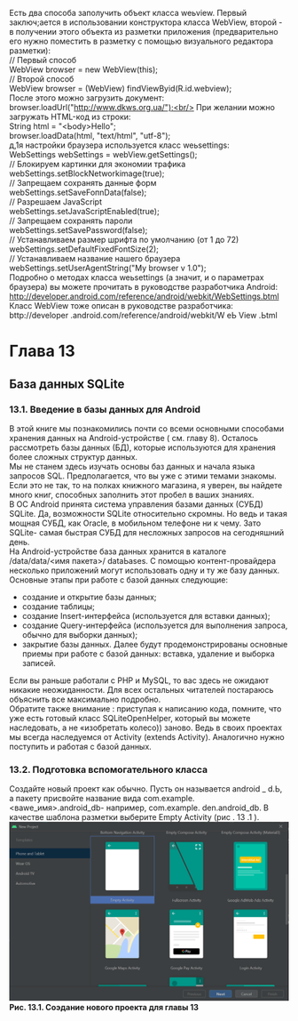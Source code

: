 Есть два способа заполучить объект класса weьview. Первый заключ;ается в использовании конструктора класса WebView, второй - в получении этого объекта из разметки приложения (предварительно его нужно поместить в разметку с помощью
визуального редактора разметки):<br/>
// Первый способ<br/>
WebView browser = new WebView(this);<br/>
// Второй способ<br/>
WebView browser = (WebView) findViewByid(R.id.webview);<br/>
После этого можно загрузить документ:<br/>
browser.loadUrl("http://www.dkws.org.ua/");<br/>
При желании можно загружать НТМL-код из строки:<br/>
String html = "<htrnl><Ьody><hl>Hello</hl></body></htrnl>";<br/>
browser.loadData(html, "text/html", "utf-8");<br/>
д,1я настройки браузера используется класс weьsettings:<br/>
WebSettings webSettings = webView.getSettings();<br/>
// Блокируем картинки для экономии трафика<br/>
webSettings.setBlockNetworkimage(true);<br/>
// Запрещаем сохранять данные форм<br/>
webSettings.setSaveFoпnData(false);<br/>
// Разрешаем JavaScript<br/>
webSettings.setJavaScriptEnaЬled(true);<br/>
// Запрещаем сохранять пароли<br/>
webSettings.setSavePassword(false);<br/>
// Устанавливаем размер шрифта по умолчанию (от 1 до 72)<br/>
webSettings.setDefaultFixedFontSize(2);<br/>
// Устанавливаем название нашего браузера<br/>
webSettings.setUserAgentString("My browser v 1.0");<br/>
Подробно о методах класса weьsettings (а значит, и о параметрах браузера) вы можете прочитать в руководстве разработчика Android:<br/>
http://developer.android.com/reference/android/webkit/WebSettings.btml<br/>
Класс WebView тоже описан в руководстве разработчика:<br/>
bttp://developer .android.com/reference/android/webkit/W еЬ View .Ьtml<br/>

# Глава 13
## База данных SQLite
### 13.1. Введение в базы данных для Android 
В этой книге мы познакомились почти со всеми основными способами хранения
данных на Android-ycтpoйcтвe ( см. главу 8). Осталось рассмотреть базы данных
(БД), которые используются для хранения более сложных структур данных.<br/>
Мы не станем здесь изучать основы баз данных и начала языка запросов SQL.
Предполагается, что вы уже с этими темами знакомы. Если это не так, то на полках
книжного магазина, я уверен, вы найдете много книг, способных заполнить этот
пробел в ваших знаниях.<br/>
В ОС Android принята система управления базами данных (СУБД) SQLite. Да, возможности SQLite относительно скромны. Но ведь и такая мощная СУБД, как
Oracle, в мобильном телефоне ни к чему. Зато SQLite- самая быстрая СУБД для
несложных запросов на сегодняшний день.<br/>
На Android-ycтpoйcтвe база данных хранится в каталоге /data/data/<имя пакета>/
dataЬases. С помощью контент-провайдера несколько приложений могут использовать одну и ту же базу данных.<br/>
Основные этапы при работе с базой данных следующие:<br/>
- создание и открытие базы данных;
- создание таблицы;
- создание Insеrt-интерфейса (используется для вставки данных);
- создание Quеrу-интерфейса (используется для выполнения запроса, обычно для
выборки данных);
- закрытие базы данных.
Далее будут продемонстрированы основные приемы при работе с базой данных:
вставка, удаление и выборка записей.<br/>

Если вы раньше работали с РНР и MySQL, то вас здесь не ожидают никакие неожиданности. Для всех остальных читателей постараюсь объяснить все максимально подробно. <br/>
Обратите также внимание : приступая к написанию кода, помните, что уже есть готовый класс SQLiteOpenНelper, который вы можете наследовать, а не «изобретать
колесо)) заново. Ведь в своих проектах мы всегда наследуемся от Activity (extends
Activity). Аналогично нужно поступить и работая с базой данных.<br/>
### 13.2. Подготовка вспомогательного класса
Создайте новый проект как обычно. Пусть он называется android _ d.Ь, а пакету присвойте название вида com.example.<вawe_имя>.android_db- например, com.example.
den.android_db. В качестве шаблона разметки выберите Empty Activity (рис . 13 .1 ). 
<img src="./img/рис-13-1.png">
<b>Рис. 13.1. Соэдание нового проекта для главы 13<b/>
